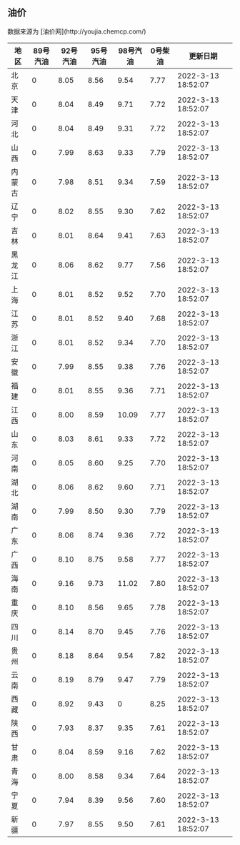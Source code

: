 
<!DOCTYPE html>
<html lang="zh-cn">
<head>
<link href="https://cdn.jsdelivr.net/gh/RookieFanzk/link/github.css" rel="stylesheet">
</head>

<body>
<h2>油价</h2>
<p>数据来源为 [油价网](http://youjia.chemcp.com/) </p>
<table>
<thead>
<tr>
<th>地区</th>
<th>89号汽油</th>
<th>92号汽油</th>
<th>95号汽油</th>
<th>98号汽油</th>
<th>0号柴油</th>
<th>更新日期</th>
</tr>
</thead>
<tbody>
<tr>
<td>北京</td>
<td>0</td>
<td>8.05</td>
<td>8.56</td>
<td>9.54</td>
<td>7.77</td>
<td>2022-3-13 18:52:07</td>
</tr>
<tr>
<td>天津</td>
<td>0</td>
<td>8.04</td>
<td>8.49</td>
<td>9.71</td>
<td>7.72</td>
<td>2022-3-13 18:52:07</td>
</tr>
<tr>
<td>河北</td>
<td>0</td>
<td>8.04</td>
<td>8.49</td>
<td>9.31</td>
<td>7.72</td>
<td>2022-3-13 18:52:07</td>
</tr>
<tr>
<td>山西</td>
<td>0</td>
<td>7.99</td>
<td>8.63</td>
<td>9.33</td>
<td>7.79</td>
<td>2022-3-13 18:52:07</td>
</tr>
<tr>
<td>内蒙古</td>
<td>0</td>
<td>7.98</td>
<td>8.51</td>
<td>9.34</td>
<td>7.59</td>
<td>2022-3-13 18:52:07</td>
</tr>
<tr>
<td>辽宁</td>
<td>0</td>
<td>8.02</td>
<td>8.55</td>
<td>9.30</td>
<td>7.62</td>
<td>2022-3-13 18:52:07</td>
</tr>
<tr>
<td>吉林</td>
<td>0</td>
<td>8.01</td>
<td>8.64</td>
<td>9.41</td>
<td>7.63</td>
<td>2022-3-13 18:52:07</td>
</tr>
<tr>
<td>黑龙江</td>
<td>0</td>
<td>8.06</td>
<td>8.62</td>
<td>9.77</td>
<td>7.56</td>
<td>2022-3-13 18:52:07</td>
</tr>
<tr>
<td>上海</td>
<td>0</td>
<td>8.01</td>
<td>8.52</td>
<td>9.52</td>
<td>7.70</td>
<td>2022-3-13 18:52:07</td>
</tr>
<tr>
<td>江苏</td>
<td>0</td>
<td>8.01</td>
<td>8.52</td>
<td>9.40</td>
<td>7.68</td>
<td>2022-3-13 18:52:07</td>
</tr>
<tr>
<td>浙江</td>
<td>0</td>
<td>8.01</td>
<td>8.52</td>
<td>9.34</td>
<td>7.70</td>
<td>2022-3-13 18:52:07</td>
</tr>
<tr>
<td>安徽</td>
<td>0</td>
<td>7.99</td>
<td>8.55</td>
<td>9.38</td>
<td>7.76</td>
<td>2022-3-13 18:52:07</td>
</tr>
<tr>
<td>福建</td>
<td>0</td>
<td>8.01</td>
<td>8.55</td>
<td>9.36</td>
<td>7.71</td>
<td>2022-3-13 18:52:07</td>
</tr>
<tr>
<td>江西</td>
<td>0</td>
<td>8.00</td>
<td>8.59</td>
<td>10.09</td>
<td>7.77</td>
<td>2022-3-13 18:52:07</td>
</tr>
<tr>
<td>山东</td>
<td>0</td>
<td>8.03</td>
<td>8.61</td>
<td>9.33</td>
<td>7.72</td>
<td>2022-3-13 18:52:07</td>
</tr>
<tr>
<td>河南</td>
<td>0</td>
<td>8.05</td>
<td>8.60</td>
<td>9.25</td>
<td>7.70</td>
<td>2022-3-13 18:52:07</td>
</tr>
<tr>
<td>湖北</td>
<td>0</td>
<td>8.06</td>
<td>8.62</td>
<td>9.60</td>
<td>7.71</td>
<td>2022-3-13 18:52:07</td>
</tr>
<tr>
<td>湖南</td>
<td>0</td>
<td>7.99</td>
<td>8.50</td>
<td>9.30</td>
<td>7.79</td>
<td>2022-3-13 18:52:07</td>
</tr>
<tr>
<td>广东</td>
<td>0</td>
<td>8.06</td>
<td>8.74</td>
<td>9.36</td>
<td>7.72</td>
<td>2022-3-13 18:52:07</td>
</tr>
<tr>
<td>广西</td>
<td>0</td>
<td>8.10</td>
<td>8.75</td>
<td>9.58</td>
<td>7.77</td>
<td>2022-3-13 18:52:07</td>
</tr>
<tr>
<td>海南</td>
<td>0</td>
<td>9.16</td>
<td>9.73</td>
<td>11.02</td>
<td>7.80</td>
<td>2022-3-13 18:52:07</td>
</tr>
<tr>
<td>重庆</td>
<td>0</td>
<td>8.10</td>
<td>8.56</td>
<td>9.65</td>
<td>7.78</td>
<td>2022-3-13 18:52:07</td>
</tr>
<tr>
<td>四川</td>
<td>0</td>
<td>8.14</td>
<td>8.70</td>
<td>9.45</td>
<td>7.76</td>
<td>2022-3-13 18:52:07</td>
</tr>
<tr>
<td>贵州</td>
<td>0</td>
<td>8.18</td>
<td>8.64</td>
<td>9.54</td>
<td>7.82</td>
<td>2022-3-13 18:52:07</td>
</tr>
<tr>
<td>云南</td>
<td>0</td>
<td>8.19</td>
<td>8.79</td>
<td>9.47</td>
<td>7.79</td>
<td>2022-3-13 18:52:07</td>
</tr>
<tr>
<td>西藏</td>
<td>0</td>
<td>8.92</td>
<td>9.43</td>
<td>0</td>
<td>8.25</td>
<td>2022-3-13 18:52:07</td>
</tr>
<tr>
<td>陕西</td>
<td>0</td>
<td>7.93</td>
<td>8.37</td>
<td>9.35</td>
<td>7.61</td>
<td>2022-3-13 18:52:07</td>
</tr>
<tr>
<td>甘肃</td>
<td>0</td>
<td>8.04</td>
<td>8.59</td>
<td>9.16</td>
<td>7.62</td>
<td>2022-3-13 18:52:07</td>
</tr>
<tr>
<td>青海</td>
<td>0</td>
<td>8.00</td>
<td>8.58</td>
<td>9.34</td>
<td>7.64</td>
<td>2022-3-13 18:52:07</td>
</tr>
<tr>
<td>宁夏</td>
<td>0</td>
<td>7.94</td>
<td>8.39</td>
<td>9.56</td>
<td>7.60</td>
<td>2022-3-13 18:52:07</td>
</tr>
<tr>
<td>新疆</td>
<td>0</td>
<td>7.97</td>
<td>8.55</td>
<td>9.50</td>
<td>7.61</td>
<td>2022-3-13 18:52:07</td>
</tr>
</tbody>
</table>
</body>
</html>

